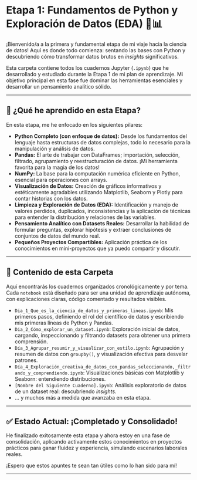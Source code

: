 #  Etapa 1: Fundamentos de Python y Exploración de Datos (EDA) 🐍📊

¡Bienvenido/a a la primera y fundamental etapa de mi viaje hacia la ciencia de datos! Aquí es donde todo comienza: sentando las bases con Python y descubriendo cómo transformar datos brutos en *insights* significativos.

Esta carpeta contiene todos los cuadernos Jupyter (`.ipynb`) que he desarrollado y estudiado durante la Etapa 1 de mi plan de aprendizaje. Mi objetivo principal en esta fase fue dominar las herramientas esenciales y desarrollar un pensamiento analítico sólido.

---

## 🎯 ¿Qué he aprendido en esta Etapa?

En esta etapa, me he enfocado en los siguientes pilares:

* **Python Completo (con enfoque de datos):** Desde los fundamentos del lenguaje hasta estructuras de datos complejas, todo lo necesario para la manipulación y análisis de datos.
* **Pandas:** El arte de trabajar con DataFrames; importación, selección, filtrado, agrupamiento y reestructuración de datos. ¡Mi herramienta favorita para la magia de los datos!
* **NumPy:** La base para la computación numérica eficiente en Python, esencial para operaciones con arrays.
* **Visualización de Datos:** Creación de gráficos informativos y estéticamente agradables utilizando Matplotlib, Seaborn y Plotly para contar historias con los datos.
* **Limpieza y Exploración de Datos (EDA):** Identificación y manejo de valores perdidos, duplicados, inconsistencias y la aplicación de técnicas para entender la distribución y relaciones de las variables.
* **Pensamiento Analítico con Datasets Reales:** Desarrollar la habilidad de formular preguntas, explorar hipótesis y extraer conclusiones de conjuntos de datos del mundo real.
* **Pequeños Proyectos Compartibles:** Aplicación práctica de los conocimientos en mini-proyectos que ya puedo compartir y discutir.

---

## 📂 Contenido de esta Carpeta

Aquí encontrarás los cuadernos organizados cronológicamente y por tema. Cada `notebook` está diseñado para ser una unidad de aprendizaje autónoma, con explicaciones claras, código comentado y resultados visibles.

* `Dia_1_Que_es_la_ciencia_de_datos_y_primeras_lineas.ipynb`: Mis primeros pasos, definiendo el rol del científico de datos y escribiendo mis primeras líneas de Python y Pandas.
* `Dia_2_Cómo_explorar_un_dataset.ipynb`: Exploración inicial de datos, cargando, inspeccionando y filtrando datasets para obtener una primera comprensión.
* `Día_3_Agrupar_resumir_y_visualizar_con_estilo.ipynb`: Agrupación y resumen de datos con `groupby()`, y visualización efectiva para desvelar patrones.
* `Día_4_Exploración_creativa_de_datos_con_pandas_seleccionando,_filtrando_y_comprendiendo.ipynb`: Visualizaciones básicas con Matplotlib y Seaborn: entendiendo distribuciones.
* `[Nombre del Siguiente Cuaderno].ipynb`: Análisis exploratorio de datos de un dataset real: descubriendo *insights*.
* ... y muchos más a medida que avanzaba en esta etapa.

---

## ✅ Estado Actual: ¡Completado y Consolidado!

He finalizado exitosamente esta etapa y ahora estoy en una fase de consolidación, aplicando activamente estos conocimientos en proyectos prácticos para ganar fluidez y experiencia, simulando escenarios laborales reales.

¡Espero que estos apuntes te sean tan útiles como lo han sido para mí!

---
